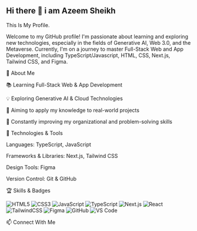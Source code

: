 ## Hi there 👋 i am Azeem Sheikh

This Is My Profile.

Welcome to my GitHub profile! I'm passionate about learning and exploring new technologies, especially in the fields of Generative AI, Web 3.0, and the Metaverse. Currently, I'm on a journey to master Full-Stack Web and App Development, including TypeScript/Javascript, HTML, CSS, Next.js, Tailwind CSS, and Figma.

🚀 About Me

📚 Learning Full-Stack Web & App Development

💡 Exploring Generative AI & Cloud Technologies

🎯 Aiming to apply my knowledge to real-world projects

🌱 Constantly improving my organizational and problem-solving skills

🔧 Technologies & Tools

Languages: TypeScript, JavaScript

Frameworks & Libraries: Next.js, Tailwind CSS

Design Tools: Figma

Version Control: Git & GitHub

🏆 Skills & Badges

![HTML5](https://img.shields.io/badge/HTML5-E34F26?style=for-the-badge&logo=html5&logoColor=white)
![CSS3](https://img.shields.io/badge/CSS3-1572B6?style=for-the-badge&logo=css3&logoColor=white)
![JavaScript](https://img.shields.io/badge/JavaScript-F7DF1E?style=for-the-badge&logo=javascript&logoColor=black)
![TypeScript](https://img.shields.io/badge/TypeScript-3178C6?style=for-the-badge&logo=typescript&logoColor=white)
![Next.js](https://img.shields.io/badge/Next.js-000000?style=for-the-badge&logo=next.js&logoColor=white)
![React](https://img.shields.io/badge/React-20232A?style=for-the-badge&logo=react&logoColor=61DAFB)
![TailwindCSS](https://img.shields.io/badge/Tailwind_CSS-06B6D4?style=for-the-badge&logo=tailwind-css&logoColor=white)
![Figma](https://img.shields.io/badge/Figma-F24E1E?style=for-the-badge&logo=figma&logoColor=white)
![GitHub](https://img.shields.io/badge/GitHub-181717?style=for-the-badge&logo=github&logoColor=white)
![VS Code](https://img.shields.io/badge/VS_Code-007ACC?style=for-the-badge&logo=visual-studio-code&logoColor=white)

📫 Connect With Me

